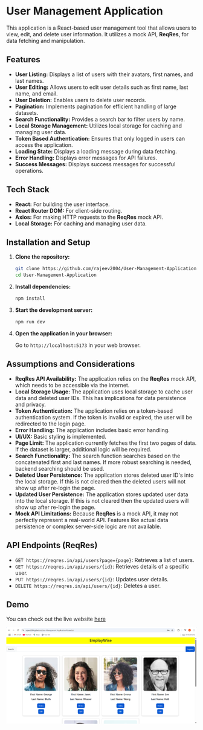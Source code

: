 # User Management Application

This application is a React-based user management tool that allows users to view, edit, and delete user information. It utilizes a mock API, **ReqRes**, for data fetching and manipulation.

## Features

* **User Listing:** Displays a list of users with their avatars, first names, and last names.
* **User Editing:** Allows users to edit user details such as first name, last name, and email.
* **User Deletion:** Enables users to delete user records.
* **Pagination:** Implements pagination for efficient handling of large datasets.
* **Search Functionality:** Provides a search bar to filter users by name.
* **Local Storage Management:** Utilizes local storage for caching and managing user data.
* **Token Based Authentication:** Ensures that only logged in users can access the application.
* **Loading State:** Displays a loading message during data fetching.
* **Error Handling:** Displays error messages for API failures.
* **Success Messages:** Displays success messages for successful operations.

## Tech Stack

* **React:** For building the user interface.
* **React Router DOM:** For client-side routing.
* **Axios:** For making HTTP requests to the **ReqRes** mock API.
* **Local Storage:** For caching and managing user data.

## Installation and Setup

1.  **Clone the repository:**

    ```bash
    git clone https://github.com/rajeev2004/User-Management-Application.git
    cd User-Management-Application

2.  **Install dependencies:**

    ```bash
    npm install
    
3.  **Start the development server:**

    ```bash
    npm run dev

4.  **Open the application in your browser:**

    Go to `http://localhost:5173` in your web browser.

## Assumptions and Considerations

* **ReqRes API Availability:** The application relies on the **ReqRes** mock API, which needs to be accessible via the internet.
* **Local Storage Usage:** The application uses local storage to cache user data and deleted user IDs. This has implications for data persistence and privacy.
* **Token Authentication:** The application relies on a token-based authentication system. If the token is invalid or expired, the user will be redirected to the login page.
* **Error Handling:** The application includes basic error handling.
* **UI/UX:** Basic styling is implemented.
* **Page Limit:** The application currently fetches the first two pages of data. If the dataset is larger, additional logic will be required.
* **Search Functionality:** The search function searches based on the concatenated first and last names. If more robust searching is needed, backend searching should be used.
* **Deleted User Persistence:** The application stores deleted user ID's into the local storage. If this is not cleared then the deleted users will not show up after re-login the page.
* **Updated User Persistence:** The application stores updated user data into the local storage. If this is not cleared then the updated users will show up after re-login the page.
* **Mock API Limitations:** Because **ReqRes** is a mock API, it may not perfectly represent a real-world API. Features like actual data persistence or complex server-side logic are not available.

## API Endpoints (ReqRes)

* `GET https://reqres.in/api/users?page={page}`: Retrieves a list of users.
* `GET https://reqres.in/api/users/{id}`: Retrieves details of a specific user.
* `PUT https://reqres.in/api/users/{id}`: Updates user details.
* `DELETE https://reqres.in/api/users/{id}`: Deletes a user.

## Demo

You can check out the live website [here](https://rajeev2004.github.io/User-Management-Application/)

![ClickStayDine Screenshot](https://github.com/rajeev2004/User-Management-Application/blob/main/src/assets/user-Management-ss.png?raw=true)
